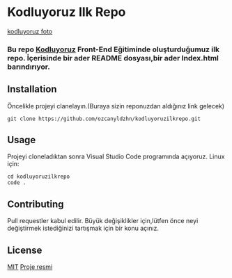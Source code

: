 # Kodluyoruz Ilk Repo
[kodluyoruz foto](https://raw.githubusercontent.com/Kodluyoruz/taskforce/git/git/markdown-nedir-nasil-kullaniriz-/figures/kodluyoruz_logo.jpg)
### Bu repo [Kodluyoruz](Kodluyoruz.org) Front-End Eğitiminde oluşturduğumuz ilk repo. İçerisinde bir ader README dosyası,bir ader Index.html barındırıyor.
## Installation
Öncelikle projeyi clanelayın.(Buraya sizin reponuzdan aldığınız link gelecek)
```
git clone https://github.com/ozcanyldzhn/kodluyoruzilkrepo.git
```
## Usage
Projeyi cloneladıktan sonra Visual Studio Code programında açıyoruz.
Linux için:
```
cd kodluyoruzilkrepo
code .
```
## Contributing
Pull requestler kabul edilir. Büyük değişiklikler için,lütfen önce neyi değiştirmek istediğinizi tartışmak için bir konu açınız.
## License 
[MIT](https://choosealicense.com/licenses/mit/)
[Proje resmi](https://raw.githubusercontent.com/Kodluyoruz/taskforce/main/git/odev1/figures/markdown.png)